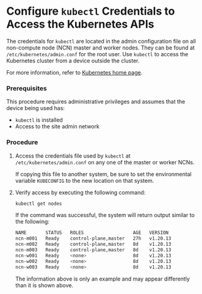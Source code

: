 # Configure `kubectl` Credentials to Access the Kubernetes APIs

The credentials for `kubectl` are located in the admin configuration file on all non-compute node \(NCN\) master and
worker nodes. They can be found at `/etc/kubernetes/admin.conf`
for the root user. Use `kubectl` to access the Kubernetes cluster from a device outside the cluster.

For more information, refer to [Kubernetes home page](https://kubernetes.io/).

### Prerequisites

This procedure requires administrative privileges and assumes that the device being used has:

- `kubectl` is installed
- Access to the site admin network

### Procedure

1. Access the credentials file used by `kubectl` at `/etc/kubernetes/admin.conf` on any one of the master or worker
   NCNs.

   If copying this file to another system, be sure to set the environmental variable `KUBECONFIG` to the new location on
   that system.

2. Verify access by executing the following command:

   ```bash
   kubectl get nodes
   ```

   If the command was successful, the system will return output similar to the following:

   ```bash
   NAME       STATUS   ROLES                  AGE   VERSION
   ncn-m001   Ready    control-plane,master   27h   v1.20.13
   ncn-m002   Ready    control-plane,master   8d    v1.20.13
   ncn-m003   Ready    control-plane,master   8d    v1.20.13
   ncn-w001   Ready    <none>                 8d    v1.20.13
   ncn-w002   Ready    <none>                 8d    v1.20.13
   ncn-w003   Ready    <none>                 8d    v1.20.13
   ```

   The information above is only an example and may appear differently than it is shown above.
